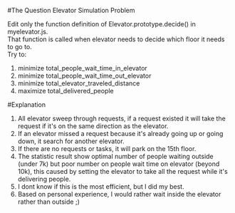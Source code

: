 #The Question
Elevator Simulation Problem  
  
Edit only the function definition of Elevator.prototype.decide() in myelevator.js.  
That function is called when elevator needs to decide which floor it needs to go to.  
Try to:  
1. minimize total_people_wait_time_in_elevator  
2. minimize total_people_wait_time_out_elevator  
3. minimize total_elevator_traveled_distance  
4. maximize total_delivered_people  

#Explanation

1.  All elevator sweep through requests, if a request existed it will take the request if it's on the same direction as the elevator.
2.  If an elevator missed a request because it's already going up or going down, it search for another elevator.
3.  If there are no requests or tasks, it will park on the 15th floor.
4.  The statistic result show optimal number of people waiting outside (under 7k) but poor number on people wait time on elevator (beyond 10k), this caused by setting the elevator to take all the request while it's delivering people.
5.  I dont know if this is the most efficient, but I did my best. 
6.  Based on personal experience, I would rather wait inside the elevator rather than outside ;)
